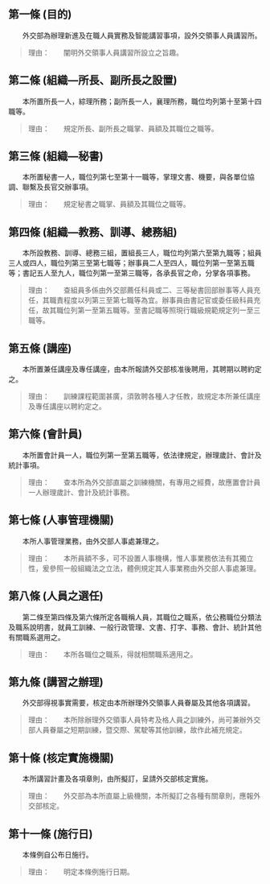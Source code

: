 第一條 (目的)
-------------
　　外交部為辦理新進及在職人員實務及智能講習事項，設外交領事人員講習所。  
> 理由：　　闡明外交領事人員講習所設立之旨趣。



第二條 (組織—所長、副所長之設置)
--------------------------------
　　本所置所長一人，綜理所務；副所長一人，襄理所務，職位均列第十至第十四職等。  
> 理由：　　規定所長、副所長之職掌、員額及其職位之職等。



第三條 (組織—秘書)
------------------
　　本所置秘書一人，職位列第七至第十一職等，掌理文書、機要，與各單位協調、聯繫及長官交辦事項。  
> 理由：　　規定秘書之職掌、員額及其職位之職等。



第四條 (組織—教務、訓導、總務組)
--------------------------------
　　本所設教務、訓導、總務三組，置組長三人，職位均列第六至第九職等；組員三人或四人，職位列第三至第七職等；辦事員二人至四人，職位列第一至第五職等；書記五人至九人，職位列第一至第三職等，各承長官之命，分掌各項事務。  
> 理由：　　查組員多係由外交部薦任科員或二、三等秘書回部辦事等人員充任，其職責程度以列第三至第七職等為宜。辦事員由書記官或委任級科員充任，故其職位列第一至第五職等。至書記職等照現行職級規範規定列一至三職等。



第五條 (講座)
-------------
　　本所置兼任講座及專任講座，由本所報請外交部核准後聘用，其聘期以聘約定之。  
> 理由：　　訓練課程範圍甚廣，須敦聘各種人才任教，故規定本所兼任講座及專任講座以聘約定之。



第六條 (會計員)
---------------
　　本所置會計員一人，職位列第一至第五職等，依法律規定，辦理歲計、會計及統計事項。  
> 理由：　　查本所為外交部直屬之訓練機關，有專用之經費，故應置會計員一人辦理歲計、會計及統計事務。



第七條 (人事管理機關)
---------------------
　　本所人事管理業務，由外交部人事處兼理之。  
> 理由：　　本所員額不多，可不設置人事機構，惟人事業務依法有其獨立性，爰參照一般組織法之立法，體例規定其人事業務由外交部人事處兼理。



第八條 (人員之選任)
-------------------
　　第二條至第四條及第六條所定各職稱人員，其職位之職系，依公務職位分類法及職系說明書，就員工訓練、一般行政管理、文書、打字、事務、會計、統計其他有關職系選用之。  
> 理由：　　本所各職位之職系，得就相關職系適用之。



第九條 (講習之辦理)
-------------------
　　外交部得視事實需要，核定由本所辦理外交領事人員眷屬及其他各項講習。  
> 理由：　　本所除辦理外交領事人員特考及格人員之訓練外，尚可兼辦外交部人員眷屬之短期訓練，暨交際、駕駛等其他訓練，故作此補充規定。



第十條 (核定實施機關)
---------------------
　　本所講習計畫及各項章則，由所擬訂，呈請外交部核定實施。  
> 理由：　　外交部為本所直屬上級機關，本所擬訂之各種有關章則，應報外交部核定。



第十一條 (施行日)
-----------------
　　本條例自公布日施行。  
> 理由：　　明定本條例施行日期。